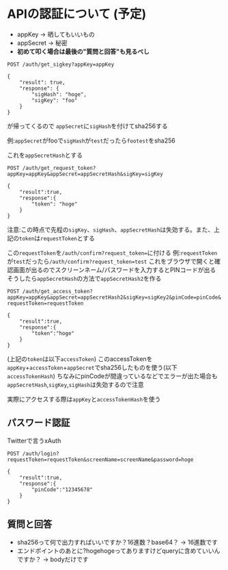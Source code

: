 # APIの認証について (予定)
- appKey → 晒してもいいもの
- appSecret → 秘密
- **初めて叩く場合は最後の"質問と回答"も見るべし**

`POST /auth/get_sigkey?appKey=appKey`
```
{
    "result": true,
    "response": {
        "sigHash": "hoge",
        "sigKey": "foo"
    }
}
```
が帰ってくるので
`appSecret`に`sigHash`を付けてsha256する

例:`appSecret`がfooで`sigHash`が`test`だったら`footest`をsha256

これを`appSecretHash`とする

`POST /auth/get_request_token?appKey=appKey&appSecret=appSecretHash&sigKey=sigKey`
```
{
    "result":true,
    "response":{
        "token": "hoge"
    }
}
```
注意:この時点で先程の`sigKey`、`sigHash`、`appSecretHash`は失効する。また、上記の`token`は`requestToken`とする

この`requestToken`を`/auth/confirm?request_token=`に付ける
例:`requestToken`が`test`だったら`/auth/confirm?request_token=test`
これをブラウザで開くと確認画面が出るのでスクリーンネーム/パスワードを入力するとPINコードが出る
そうしたら`appSecretHash`の方法で`appSecretHash2`を作る

`POST /auth/get_access_token?appKey=appKey&appSecret=appSecretHash2&sigKey=sigKey2&pinCode=pinCode&requestToken=requestToken`
```
{
    "result":true,
    "response":{
        "token":"hoge"
    }
}
```
(上記の`token`は以下`accessToken`)
このaccessTokenを`appKey`+`accessToken`+`appSecret`でsha256したものを使う(以下`accessTokenHash`)
ちなみにpinCodeが間違っているなどでエラーが出た場合も`appSecretHash`,`sigKey`,`sigHash`は失効するので注意

実際にアクセスする際は`appKey`と`accessTokenHash`を使う

## パスワード認証
Twitterで言うxAuth

`POST /auth/login?requestToken=requestToken&screenName=screenName&password=hoge`
```
{
    "result":true,
    "response":{
        "pinCode":"12345678"
    }
}
```

## 質問と回答

- sha256って何で出力すればいいですか？16進数？base64？ → 16進数です
- エンドポイントのあとに?hogehogeってありますけどqueryに含めていいんですか？ → bodyだけです
 
